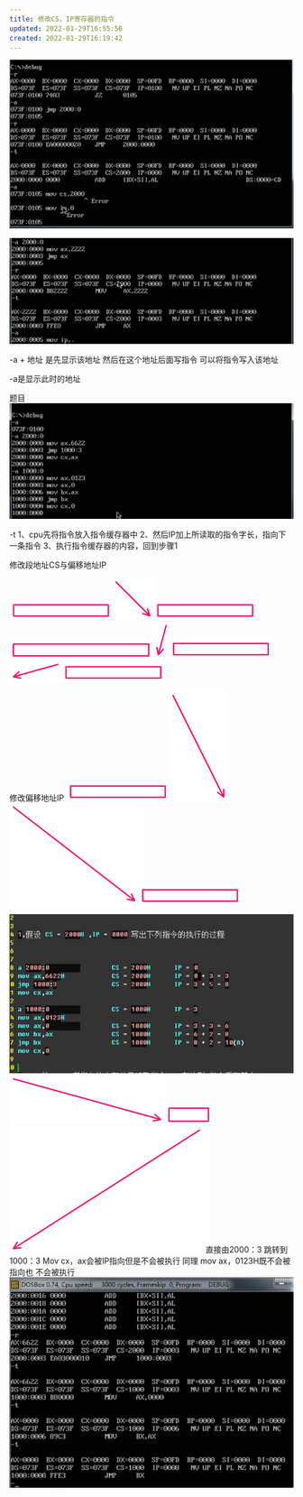 ```yaml
---
title: 修改CS，IP寄存器的指令
updated: 2022-01-29T16:55:56
created: 2022-01-29T16:19:42
---
```


![image1](../../resources/a1d0c0fec3ec4120b1aecb50aefd2d9d.png)

![image2](../../resources/f25a3b04cd7c42a7b86ab20ebab5d5ba.png)

-a + 地址
是先显示该地址
然后在这个地址后面写指令
可以将指令写入该地址

-a是显示此时的地址

题目
![image3](../../resources/5757095697d64e2687a8631cc0b688c9.png)

-t
1、cpu先将指令放入指令缓存器中
2、然后IP加上所读取的指令字长，指向下一条指令
3、执行指令缓存器的内容，回到步骤1

修改段地址CS与偏移地址IP

![image4](../../resources/1812f2907d8244928c0a54ec8bdf00a7.png)![image5](../../resources/3601e04d98884b36b9729c79d988d4d5.png)![image4](../../resources/1812f2907d8244928c0a54ec8bdf00a7.png)![image6](../../resources/212d8536da50406a89f2ecb7e7287cf3.png)![image7](../../resources/f6719dc592b34261b09de8adefa3c2ba.png)![image8](../../resources/004f1722f7fd42629323cffa92b38b37.png)![image9](../../resources/ab5fac05ac164ce0af01520c7452df3d.png)![image4](../../resources/1812f2907d8244928c0a54ec8bdf00a7.png)

修改偏移地址IP
![image10](../../resources/0a0b964baaf7473faf1ed35c285cc4d5.png)![image11](../../resources/0a831277e28d4b6087765f2c7953467a.png)![image12](../../resources/3a20d87499b6465bb60e395a71d4704a.png)![image13](../../resources/7aa699ae12474ed2bae5166a4e8798bd.png)

![image14](../../resources/5ce875a38e5d4b1891df0ce6259cff7f.png)![image15](../../resources/fe71bc2851dc47f7ba12fd88c2e15ac7.png)![image16](../../resources/261240dcd71949a9889416e20169de2a.png)![image17](../../resources/3d6ae5c55ca14c85a1fdcb0d3101bb03.png)
直接由2000：3 跳转到 1000：3
Mov cx，ax会被IP指向但是不会被执行
同理 mov ax，0123H既不会被指向也
不会被执行
![image18](../../resources/89fa85ebba6b46e3821f97d42db6ed73.png)

